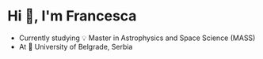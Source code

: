 # Hi 👋, I'm Francesca

- Currently studying 💡 Master in Astrophysics and Space Science (MASS)
- At 🎈 University of Belgrade, Serbia
